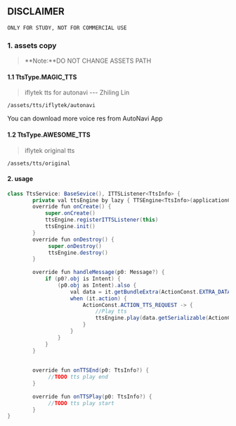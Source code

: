 ## DISCLAIMER
`ONLY FOR STUDY, NOT FOR COMMERCIAL USE `

### 1. assets copy
> **Note:**DO NOT CHANGE ASSETS PATH
#### 1.1 TtsType.MAGIC_TTS
>iflytek tts for autonavi --- Zhiling Lin

`/assets/tts/iflytek/autonavi`

You can download more voice res from AutoNavi App
#### 1.2 TtsType.AWESOME_TTS
>iflytek original tts

`/assets/tts/original`

#### 2. usage
```java
class TtsService: BaseSevice(), ITTSListener<TtsInfo> {
        private val ttsEngine by lazy { TTSEngine<TtsInfo>(applicationContext,TtsType.AWESOME_TTS) }
        override fun onCreate() {
            super.onCreate()
            ttsEngine.registerITTSListener(this)
            ttsEngine.init()
        }
        override fun onDestroy() {
             super.onDestroy()
             ttsEngine.destroy()
        }
    
        override fun handleMessage(p0: Message?) {
            if (p0?.obj is Intent) {
                (p0.obj as Intent).also {
                    val data = it.getBundleExtra(ActionConst.EXTRA_DATA)
                    when (it.action) {
                        ActionConst.ACTION_TTS_REQUEST -> {
                            //Play tts
                            ttsEngine.play(data.getSerializable(ActionConst.EXTRA_DATA) as TtsInfo)
                        }
                    }
                }
            }
        }
    
    
        override fun onTTSEnd(p0: TtsInfo?) {
             //TODO tts play end
        }
        
        override fun onTTSPlay(p0: TtsInfo?) {
             //TODO tts play start
        }
}
```